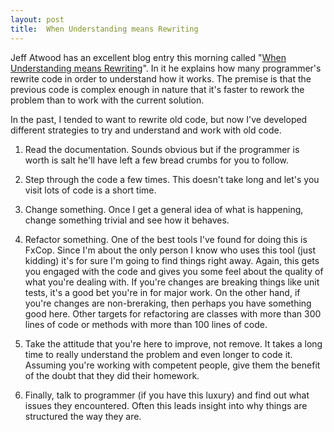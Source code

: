 ```yaml
---
layout: post
title:  When Understanding means Rewriting
---
```

Jeff Atwood has an excellent blog entry this morning called "[When Understanding means Rewriting](http://www.codinghorror.com/blog/archives/000684.html)". In it he explains how many programmer's rewrite code in order to understand how it works. The premise is that the previous code is complex enough in nature that it's faster to rework the problem than to work with the current solution.

In the past, I tended to want to rewrite old code, but now I've developed different strategies to try and understand and work with old code.

1. Read the documentation. Sounds obvious but if the programmer is worth is salt he'll have left a few bread crumbs for you to follow.

2. Step through the code a few times. This doesn't take long and let's you visit lots of code is a short time.

3. Change something. Once I get a general idea of what is happening, change something trivial and see how it behaves. 

4. Refactor something. One of the best tools I've found for doing this is FxCop. Since I'm about the only person I know who uses this tool (just kidding) it's for sure I'm going to find things right away. Again, this gets you engaged with the code and gives you some feel about the quality of what you're dealing with. If you're changes are breaking things like unit tests, it's a good bet you're in for major work. On the other hand, if you're changes are non-breraking, then perhaps you have something good here. Other targets for refactoring are classes with more than 300 lines of code or methods with more than 100 lines of code.

5. Take the attitude that you're here to improve, not remove. It takes a long time to really understand the problem and even longer to code it. Assuming you're working with competent people, give them the benefit of the doubt that they did their homework.

6. Finally, talk to programmer (if you have this luxury) and find out what issues they encountered. Often this leads insight into why things are structured the way they are.
